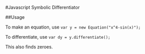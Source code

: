 #Javascript Symbolic Differentiator


##Usage

To make an equation, use `var y = new Equation("x^4-sin(x)");`

To differentiate, use `var dy = y.differentiate();`

This also finds zeroes.
